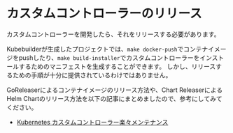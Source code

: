 # カスタムコントローラーのリリース

カスタムコントローラーを開発したら、それをリリースする必要があります。

Kubebuilderが生成したプロジェクトでは、`make docker-push`でコンテナイメージをpushしたり、`make build-installer`でカスタムコントローラーをインストールするためのマニフェストを生成することができます。
しかし、リリースするための手順が十分に提供されているわけではありません。

GoReleaserによるコンテナイメージのリリース方法や、Chart ReleaserによるHelm Chartのリリース方法を以下の記事にまとめましたので、参考にしてみてください。

- [Kubernetes カスタムコントローラー楽々メンテナンス](https://zenn.dev/zoetro/articles/kubernetes-controller-maintenance)
